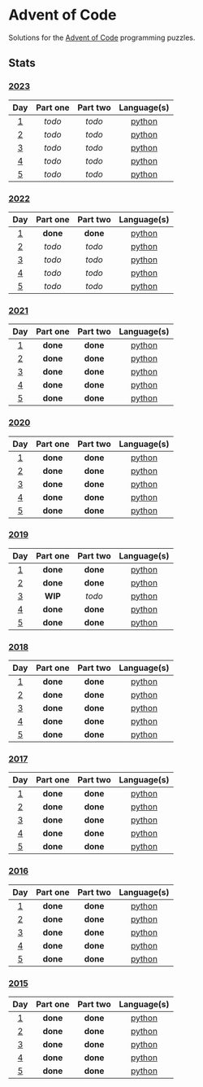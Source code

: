 # Advent of Code
Solutions for the [Advent of Code](https://adventofcode.com/) programming puzzles.

## Stats

### [2023](2023)

|                   Day                    | Part one | Part two |       Language(s)        |
| :--------------------------------------: | :------: | :------: | :----------------------: |
| [1](https://adventofcode.com/2023/day/1) |  *todo*  |  *todo*  | [python](2023/day_01.py) |
| [2](https://adventofcode.com/2023/day/2) |  *todo*  |  *todo*  | [python](2023/day_02.py) |
| [3](https://adventofcode.com/2023/day/3) |  *todo*  |  *todo*  | [python](2023/day_03.py) |
| [4](https://adventofcode.com/2023/day/4) |  *todo*  |  *todo*  | [python](2023/day_04.py) |
| [5](https://adventofcode.com/2023/day/5) |  *todo*  |  *todo*  | [python](2023/day_05.py) |

### [2022](2022)

|                   Day                    | Part one | Part two |       Language(s)        |
| :--------------------------------------: | :------: | :------: | :----------------------: |
| [1](https://adventofcode.com/2022/day/1) | **done** | **done** | [python](2022/day_01.py) |
| [2](https://adventofcode.com/2022/day/2) |  *todo*  |  *todo*  | [python](2022/day_02.py) |
| [3](https://adventofcode.com/2022/day/3) |  *todo*  |  *todo*  | [python](2022/day_03.py) |
| [4](https://adventofcode.com/2022/day/4) |  *todo*  |  *todo*  | [python](2022/day_04.py) |
| [5](https://adventofcode.com/2022/day/5) |  *todo*  |  *todo*  | [python](2022/day_05.py) |

### [2021](2021)

|                   Day                    | Part one | Part two |       Language(s)        |
| :--------------------------------------: | :------: | :------: | :----------------------: |
| [1](https://adventofcode.com/2021/day/1) | **done** | **done** | [python](2021/day_01.py) |
| [2](https://adventofcode.com/2021/day/2) | **done** | **done** | [python](2021/day_02.py) |
| [3](https://adventofcode.com/2021/day/3) | **done** | **done** | [python](2021/day_03.py) |
| [4](https://adventofcode.com/2021/day/4) | **done** | **done** | [python](2021/day_04.py) |
| [5](https://adventofcode.com/2021/day/5) | **done** | **done** | [python](2021/day_05.py) |

### [2020](2020)

|                   Day                    | Part one | Part two |       Language(s)        |
| :--------------------------------------: | :------: | :------: | :----------------------: |
| [1](https://adventofcode.com/2020/day/1) | **done** | **done** | [python](2020/day_01.py) |
| [2](https://adventofcode.com/2020/day/2) | **done** | **done** | [python](2020/day_02.py) |
| [3](https://adventofcode.com/2020/day/3) | **done** | **done** | [python](2020/day_03.py) |
| [4](https://adventofcode.com/2020/day/4) | **done** | **done** | [python](2020/day_04.py) |
| [5](https://adventofcode.com/2020/day/5) | **done** | **done** | [python](2020/day_05.py) |

### [2019](2019)

|                   Day                    | Part one | Part two |       Language(s)        |
| :--------------------------------------: | :------: | :------: | :----------------------: |
| [1](https://adventofcode.com/2019/day/1) | **done** | **done** | [python](2019/day_01.py) |
| [2](https://adventofcode.com/2019/day/2) | **done** | **done** | [python](2019/day_02.py) |
| [3](https://adventofcode.com/2019/day/3) | **WIP**  |  *todo*  | [python](2019/day_03.py) |
| [4](https://adventofcode.com/2019/day/4) | **done** | **done** | [python](2019/day_04.py) |
| [5](https://adventofcode.com/2019/day/5) | **done** | **done** | [python](2019/day_05.py) |

### [2018](2018)

|                   Day                    | Part one | Part two |       Language(s)        |
| :--------------------------------------: | :------: | :------: | :----------------------: |
| [1](https://adventofcode.com/2018/day/1) | **done** | **done** | [python](2018/day_01.py) |
| [2](https://adventofcode.com/2018/day/2) | **done** | **done** | [python](2018/day_02.py) |
| [3](https://adventofcode.com/2018/day/3) | **done** | **done** | [python](2018/day_03.py) |
| [4](https://adventofcode.com/2018/day/4) | **done** | **done** | [python](2018/day_04.py) |
| [5](https://adventofcode.com/2018/day/5) | **done** | **done** | [python](2018/day_05.py) |

### [2017](2017)

|                   Day                    | Part one | Part two |       Language(s)        |
| :--------------------------------------: | :------: | :------: | :----------------------: |
| [1](https://adventofcode.com/2017/day/1) | **done** | **done** | [python](2017/day_01.py) |
| [2](https://adventofcode.com/2017/day/2) | **done** | **done** | [python](2017/day_02.py) |
| [3](https://adventofcode.com/2017/day/3) | **done** | **done** | [python](2017/day_03.py) |
| [4](https://adventofcode.com/2017/day/4) | **done** | **done** | [python](2017/day_04.py) |
| [5](https://adventofcode.com/2017/day/5) | **done** | **done** | [python](2017/day_05.py) |

### [2016](2016)

|                   Day                    | Part one | Part two |       Language(s)        |
| :--------------------------------------: | :------: | :------: | :----------------------: |
| [1](https://adventofcode.com/2016/day/1) | **done** | **done** | [python](2016/day_01.py) |
| [2](https://adventofcode.com/2016/day/2) | **done** | **done** | [python](2016/day_02.py) |
| [3](https://adventofcode.com/2016/day/3) | **done** | **done** | [python](2016/day_03.py) |
| [4](https://adventofcode.com/2016/day/4) | **done** | **done** | [python](2016/day_04.py) |
| [5](https://adventofcode.com/2016/day/5) | **done** | **done** | [python](2016/day_05.py) |

### [2015](2015)

|                   Day                    | Part one | Part two |       Language(s)        |
| :--------------------------------------: | :------: | :------: | :----------------------: |
| [1](https://adventofcode.com/2015/day/1) | **done** | **done** | [python](2015/day_01.py) |
| [2](https://adventofcode.com/2015/day/2) | **done** | **done** | [python](2015/day_02.py) |
| [3](https://adventofcode.com/2015/day/3) | **done** | **done** | [python](2015/day_03.py) |
| [4](https://adventofcode.com/2015/day/4) | **done** | **done** | [python](2015/day_04.py) |
| [5](https://adventofcode.com/2015/day/5) | **done** | **done** | [python](2015/day_05.py) |
